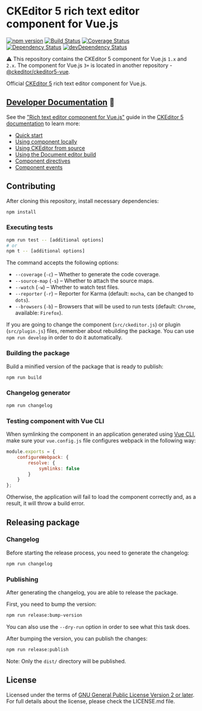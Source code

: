 # CKEditor 5 rich text editor component for Vue.js

[![npm version](https://badge.fury.io/js/%40ckeditor%2Fckeditor5-vue2.svg)](https://www.npmjs.com/package/@ckeditor/ckeditor5-vue2)
[![Build Status](https://travis-ci.org/ckeditor/ckeditor5-vue2.svg?branch=master)](https://travis-ci.org/ckeditor/ckeditor5-vue2)
[![Coverage Status](https://coveralls.io/repos/github/ckeditor/ckeditor5-vue2/badge.svg?branch=master)](https://coveralls.io/github/ckeditor/ckeditor5-vue2?branch=master)
<br>
[![Dependency Status](https://david-dm.org/ckeditor/ckeditor5-vue2/status.svg)](https://david-dm.org/ckeditor/ckeditor5-vue2)
[![devDependency Status](https://david-dm.org/ckeditor/ckeditor5-vue2/dev-status.svg)](https://david-dm.org/ckeditor/ckeditor5-vue2?type=dev)

⚠️ This repository contains the CKEditor 5 component for Vue.js `1.x` and `2.x`. The component for Vue.js `3+` is located in another repository - [@ckeditor/ckeditor5-vue](https://github.com/ckeditor/ckeditor5-vue).

Official [CKEditor 5](https://ckeditor.com/ckeditor-5/) rich text editor component for Vue.js.

## [Developer Documentation](https://ckeditor.com/docs/ckeditor5/latest/builds/guides/integration/frameworks/vuejs.html) 📖

See the ["Rich text editor component for Vue.js"](https://ckeditor.com/docs/ckeditor5/latest/builds/guides/integration/frameworks/vuejs.html) guide in the [CKEditor 5 documentation](https://ckeditor.com/docs/ckeditor5/latest) to learn more:

* [Quick start](https://ckeditor.com/docs/ckeditor5/latest/builds/guides/integration/frameworks/vuejs-v2.html#quick-start)
* [Using component locally](https://ckeditor.com/docs/ckeditor5/latest/builds/guides/integration/frameworks/vuejs-v2.html#using-component-locally)
* [Using CKEditor from source](https://ckeditor.com/docs/ckeditor5/latest/builds/guides/integration/frameworks/vuejs-v2.html#using-ckeditor-from-source)
* [Using the Document editor build](https://ckeditor.com/docs/ckeditor5/latest/builds/guides/integration/frameworks/vuejs-v2.html#using-the-document-editor-build)
* [Component directives](https://ckeditor.com/docs/ckeditor5/latest/builds/guides/integration/frameworks/vuejs-v2.html#component-directives)
* [Component events](https://ckeditor.com/docs/ckeditor5/latest/builds/guides/integration/frameworks/vuejs-v2.html#component-events)

## Contributing

After cloning this repository, install necessary dependencies:

```bash
npm install
```

### Executing tests

```bash
npm run test -- [additional options]
# or
npm t -- [additional options]
```

The command accepts the following options:

* `--coverage` (`-c`) &ndash; Whether to generate the code coverage.
* `--source-map` (`-s`) &ndash; Whether to attach the source maps.
* `--watch` (`-w`) &ndash; Whether to watch test files.
* `--reporter` (`-r`) &ndash; Reporter for Karma (default: `mocha`, can be changed to `dots`).
* `--browsers` (`-b`) &ndash; Browsers that will be used to run tests (default: `Chrome`, available: `Firefox`).

If you are going to change the component (`src/ckeditor.js`) or plugin (`src/plugin.js`) files, remember about rebuilding the package. You can use `npm run develop` in order to do it automatically.

### Building the package

Build a minified version of the package that is ready to publish:

```bash
npm run build
```

### Changelog generator

```bash
npm run changelog
```

### Testing component with Vue CLI

When symlinking the component in an application generated using [Vue CLI](https://cli.vuejs.org/), make sure your `vue.config.js` file configures webpack in the following way:

```js
module.exports = {
	configureWebpack: {
		resolve: {
			symlinks: false
		}
	}
};
```

Otherwise, the application will fail to load the component correctly and, as a result, it will throw a build error.

## Releasing package

### Changelog

Before starting the release process, you need to generate the changelog:

```bash
npm run changelog
```

### Publishing

After generating the changelog, you are able to release the package.

First, you need to bump the version:

```bash
npm run release:bump-version
```

You can also use the `--dry-run` option in order to see what this task does.

After bumping the version, you can publish the changes:

```bash
npm run release:publish
```

Note: Only the `dist/` directory will be published.

## License

Licensed under the terms of [GNU General Public License Version 2 or later](http://www.gnu.org/licenses/gpl.html). For full details about the license, please check the LICENSE.md file.
